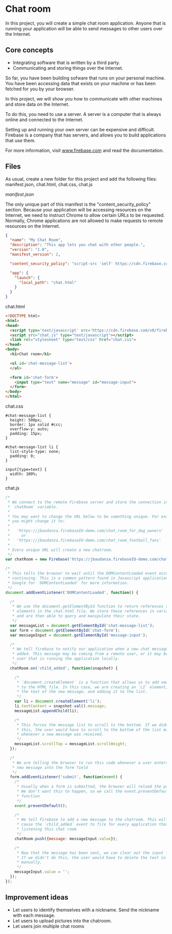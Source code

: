 # Chat room

In this project, you will create a simple chat room application. Anyone that is running your application will be able to
send messages to other users over the Internet.

## Core concepts

  * Integrating software that is written by a third party.
  * Communicating and storing things over the Internet.

So far, you have been building sofware that runs on your personal machine. You have been accessing data that exists
on your machine or has been fetched for you by your browser.

In this project, we will show you how to communicate with other machines and store data on the Internet.

To do this, you need to use a server. A server is a computer that is always online and connected to the Internet.

Setting up and running your own server can be expensive and difficult. Firebase is a company that has servers, and allows
you to build applications that use them.

For more information, visit www.firebase.com and read the documentation.

## Files

As usual, create a new folder for this project and add the following files: manifest.json, chat.html, chat.css, chat.js

*manifest.json*

The only unique part of this manifest is the "content_security_policy" section. Because your application will be accessing
resources on the Internet, we need to instruct Chrome to allow certain URLs to be requested. Normally, Chrome applications
are not allowed to make requests to remote resources on the Internet.

```json
{
  "name": "My Chat Room",
  "description": "This app lets you chat with other people.",
  "version": "1.0",
  "manifest_version": 2,

  "content_security_policy": "script-src 'self' https://cdn.firebase.com https://jbaudanza.firebaseIO-demo.com/ https://s-demo.firebaseio-demo.com/; object-src 'self'",

  "app": {
    "launch": {
      "local_path": "chat.html"
    }
  }
}
```

chat.html

```html
<!DOCTYPE html>
<html>
<head>
  <script type='text/javascript' src='https://cdn.firebase.com/v0/firebase.js'></script>
  <script src="chat.js" type="text/javascript"></script>
  <link rel="stylesheet" type="text/css" href="chat.css">
</head>
<body>
  <h1>Chat room</h1>

  <ul id='chat-message-list'>
  </ul>

  <form id='chat-form'>
    <input type="text" name="message" id="message-input">
  </form>
</body>
</html>
```

chat.css
```
#chat-message-list {
  height: 500px;
  border: 1px solid #ccc;
  overflow-y: auto;
  padding: 15px;
}

#chat-message-list li {
  list-style-type: none;
  padding: 0;
}

input[type=text] {
  width: 100%;
}
```

chat.js

```javascript
/*
 * We connect to the remote Firebase server and store the connection into the
 * `chatRoom` variable.
 *
 * You may want to change the URL below to be something unique. For example,
 * you might change it to:
 *
 *   'https://jbaudanza.firebaseIO-demo.com/chat_room_for_dog_owners'
 *     or
 *   'https://jbaudanza.firebaseIO-demo.com/chat_room_football_fans'
 *
 * Every unique URL will create a new chatroom.
 */
var chatRoom = new Firebase('https://jbaudanza.firebaseIO-demo.com/chat_room');

/*
 * This tells the browser to wait until the DOMContentLoaded event occurs before
 * continuing. This is a common pattern found in Javascript applications.
 * Google for `DOMContentLoaded` for more information.
 */
document.addEventListener('DOMContentLoaded', function() {

  /*
   * We use the document.getElementById function to return references to
   * elements in the chat.html file. We store these references in variables
   * and are then able to query and manipulate their state.
   */
  var messageList = document.getElementById('chat-message-list');
  var form = document.getElementById('chat-form');
  var messageInput = document.getElementById('message-input');

  /*
   * We tell firebase to notify our application when a new chat message is
   * added. This message may be coming from a remote user, or it may be from the
   * user that is running the application locally.
   */
  chatRoom.on('child_added', function(snapshot) {

    /*
     * `document.createElement` is a function that allows us to add new elements
     * to the HTML file. In this case, we are creating an `LI` element, inserting
     * the text of the new message, and adding it to the list.
     */
    var li = document.createElement('li');
    li.textContent = snapshot.val().message;
    messageList.appendChild(li);

    /*
     * This forces the message list to scroll to the bottom. If we didn't do
     * this, the user would have to scroll to the bottom of the list manually
     * whenever a new message was received.
     */
    messageList.scrollTop = messageList.scrollHeight;
  });

  /*
   * We are telling the browser to run this code whenever a user enters a
   * new message into the form field
   */
  form.addEventListener('submit', function(event) {
    /*
     * Usually when a form is submitted, the browser will reload the page.
     * We don't want this to happen, so we call the event.preventDefault()
     * function
     */
    event.preventDefault();

    /*
     * We tell Firebase to add a new message to the chatroom. This will
     * cause the `child_added` event to fire for every application that is
     * listening this chat room
     */
    chatRoom.push({message: messageInput.value});

    /*
     * Now that the message has been sent, we can clear out the input form.
     * If we didn't do this, the user would have to delete the text in the form
     * manually.
     */
    messageInput.value = '';
  });
});
```

## Improvement ideas

  - Let users to identify themselves with a nickname. Send the nickname with each message.
  - Let users to upload pictures into the chatroom.
  - Let users join multiple chat rooms
